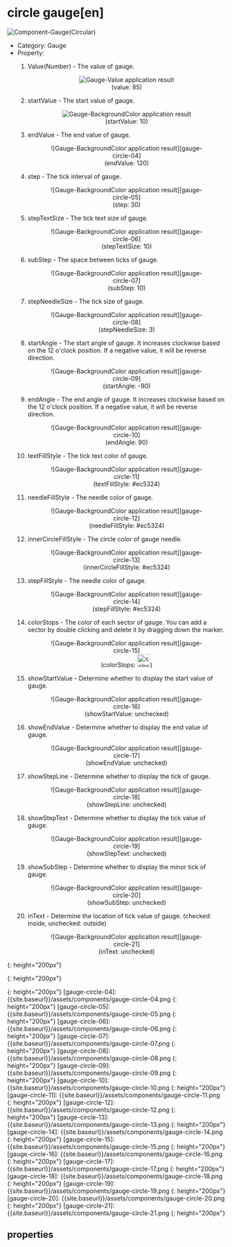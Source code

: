 # circle gauge[en]
![Component-Gauge(Circular)][gauge-circle-01]  

- Category: Gauge
- Property:
    1. Value(Number) - The value of gauge.
      <figure style="text-align: center;">
      ![Gauge-Value application result][gauge-circle-02]  
      <figurecaption>(value: 85)</figurecaption>
      </figure>

    2. startValue - The start value of gauge.
      <figure style="text-align: center;">
      ![Gauge-BackgroundColor application result][gauge-circle-03]  
      <figurecaption>(startValue: 10)</figurecaption>
      </figure>

    3. endValue - The end value of gauge.
      <figure style="text-align: center;">
      ![Gauge-BackgroundColor application result][gauge-circle-04]  
      <figurecaption>(endValue: 120)</figurecaption>
      </figure>

    4. step - The tick interval of gauge.
      <figure style="text-align: center;">
      ![Gauge-BackgroundColor application result][gauge-circle-05]  
      <figurecaption>(step: 30)</figurecaption>
      </figure>

    5. stepTextSize - The tick text size of gauge.
      <figure style="text-align: center;">
      ![Gauge-BackgroundColor application result][gauge-circle-06]  
      <figurecaption>(stepTextSize: 10)</figurecaption>
      </figure>

    6. subStep - The space between ticks of gauge.
      <figure style="text-align: center;">
      ![Gauge-BackgroundColor application result][gauge-circle-07]  
      <figurecaption>(subStep: 10)</figurecaption>
      </figure>

    7. stepNeedleSize - The tick size of gauge.
      <figure style="text-align: center;">
      ![Gauge-BackgroundColor application result][gauge-circle-08]  
      <figurecaption>(stepNeedleSize: 3)</figurecaption>
      </figure>

    8. startAngle - The start angle of gauge. It increases clockwise based on the 12 o'clock position. If a negative value, it will be reverse direction.
      <figure style="text-align: center;">
      ![Gauge-BackgroundColor application result][gauge-circle-09]  
      <figurecaption>(startAngle: -90)</figurecaption>
      </figure>

    9. endAngle - The end angle of gauge. It increases clockwise based on the 12 o'clock position. If a negative value, it will be reverse direction.
      <figure style="text-align: center;">
      ![Gauge-BackgroundColor application result][gauge-circle-10]  
      <figurecaption>(endAngle: 90)</figurecaption>
      </figure>

    10. textFillStyle - The tick text color of gauge.
      <figure style="text-align: center;">
      ![Gauge-BackgroundColor application result][gauge-circle-11]  
      <figurecaption>(textFillStyle: #ec5324)</figurecaption>
      </figure>

    11. needleFillStyle - The needle color of gauge.
      <figure style="text-align: center;">
      ![Gauge-BackgroundColor application result][gauge-circle-12]  
      <figurecaption>(needleFillStyle: #ec5324)</figurecaption>
      </figure>

    12. innerCircleFillStyle - The circle color of gauge needle.
      <figure style="text-align: center;">
      ![Gauge-BackgroundColor application result][gauge-circle-13]  
      <figurecaption>(innerCircleFillStyle: #ec5324)</figurecaption>
      </figure>

    13. stepFillStyle - The needle color of gauge.
      <figure style="text-align: center;">
      ![Gauge-BackgroundColor application result][gauge-circle-14]  
      <figurecaption>(stepFillStyle: #ec5324)</figurecaption>
      </figure>

    14. colorStops - The color of each sector of gauge. You can add a sector by double clicking and delete it by dragging down the marker.
      <figure style="text-align: center;">
      ![Gauge-BackgroundColor application result][gauge-circle-15]  
      <figurecaption>(colorStops: <img src="{{site.baseurl}}/assets/components/color-stops-value.png" height="30" alt="color stops">)</figurecaption>
      </figure>

    15. showStartValue - Determine whether to display the start value of gauge.
      <figure style="text-align: center;">
      ![Gauge-BackgroundColor application result][gauge-circle-16]  
      <figurecaption>(showStartValue: unchecked)</figurecaption>
      </figure>

    16. showEndValue - Determine whether to display the end value of gauge.
      <figure style="text-align: center;">
      ![Gauge-BackgroundColor application result][gauge-circle-17]  
      <figurecaption>(showEndValue: unchecked)</figurecaption>
      </figure>

    17. showStepLine - Determine whether to display the tick of gauge.
      <figure style="text-align: center;">
      ![Gauge-BackgroundColor application result][gauge-circle-18]  
      <figurecaption>(showStepLine: unchecked)</figurecaption>
      </figure>

    18. showStepText - Determine whether to display the tick value of gauge.
      <figure style="text-align: center;">
      ![Gauge-BackgroundColor application result][gauge-circle-19]  
      <figurecaption>(showStepText: unchecked)</figurecaption>
      </figure>

    19. showSubStep - Determine whether to display the minor tick of gauge.
      <figure style="text-align: center;">
      ![Gauge-BackgroundColor application result][gauge-circle-20]  
      <figurecaption>(showSubStep: unchecked)</figurecaption>
      </figure>

    20. inText - Determine the location of tick value of gauge. (checked: inside, unchecked: outside)
      <figure style="text-align: center;">
      ![Gauge-BackgroundColor application result][gauge-circle-21]  
      <figurecaption>(inText: unchecked)</figurecaption>
      </figure>


[gauge-circle-01]: {{site.baseurl}}/assets/components/gauge-circle-01.png
{: height="200px"}

[gauge-circle-02]: {{site.baseurl}}/assets/components/gauge-circle-02.png
{: height="200px"}

[gauge-circle-03]: {{site.baseurl}}/assets/components/gauge-circle-03.png
{: height="200px"}
[gauge-circle-04]: {{site.baseurl}}/assets/components/gauge-circle-04.png
{: height="200px"}
[gauge-circle-05]: {{site.baseurl}}/assets/components/gauge-circle-05.png
{: height="200px"}
[gauge-circle-06]: {{site.baseurl}}/assets/components/gauge-circle-06.png
{: height="200px"}
[gauge-circle-07]: {{site.baseurl}}/assets/components/gauge-circle-07.png
{: height="200px"}
[gauge-circle-08]: {{site.baseurl}}/assets/components/gauge-circle-08.png
{: height="200px"}
[gauge-circle-09]: {{site.baseurl}}/assets/components/gauge-circle-09.png
{: height="200px"}
[gauge-circle-10]: {{site.baseurl}}/assets/components/gauge-circle-10.png
{: height="200px"}
[gauge-circle-11]: {{site.baseurl}}/assets/components/gauge-circle-11.png
{: height="200px"}
[gauge-circle-12]: {{site.baseurl}}/assets/components/gauge-circle-12.png
{: height="200px"}
[gauge-circle-13]: {{site.baseurl}}/assets/components/gauge-circle-13.png
{: height="200px"}
[gauge-circle-14]: {{site.baseurl}}/assets/components/gauge-circle-14.png
{: height="200px"}
[gauge-circle-15]: {{site.baseurl}}/assets/components/gauge-circle-15.png
{: height="200px"}
[gauge-circle-16]: {{site.baseurl}}/assets/components/gauge-circle-16.png
{: height="200px"}
[gauge-circle-17]: {{site.baseurl}}/assets/components/gauge-circle-17.png
{: height="200px"}
[gauge-circle-18]: {{site.baseurl}}/assets/components/gauge-circle-18.png
{: height="200px"}
[gauge-circle-19]: {{site.baseurl}}/assets/components/gauge-circle-19.png
{: height="200px"}
[gauge-circle-20]: {{site.baseurl}}/assets/components/gauge-circle-20.png
{: height="200px"}
[gauge-circle-21]: {{site.baseurl}}/assets/components/gauge-circle-21.png
{: height="200px"}

## properties
